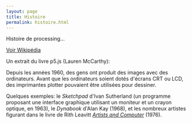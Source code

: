 ```yaml
---
layout: page
title: Histoire
permalink: histoire.html
---
```


Histoire de processing...

[Voir Wikipédia](https://fr.wikipedia.org/wiki/Processing)

Un extrait du livre p5.js (Lauren McCarthy):

Depuis les années 1960, des gens ont produit des images avec des ordinateurs. Avant que les ordinateurs soient dotés d'écrans CRT ou LCD, des imprimantes plotter pouvaient être utilisées pour dessiner.

Quelques exemples: le *Sketchpad* d'Ivan Sutherland (un programme proposant une interface graphique utilisant un moniteur et un crayon optique, en 1963), le *Dynabook* d'Alan Kay (1968), et les nombreux artistes figurant dans le livre de Rith Leavitt *[Artists and Computer](https://www.atariarchives.org/artist/)* (1976).

